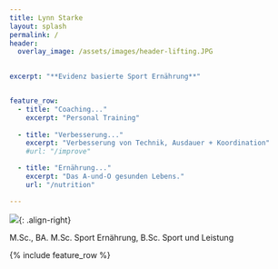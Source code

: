 ```yaml
---
title: Lynn Starke
layout: splash
permalink: /
header:
  overlay_image: /assets/images/header-lifting.JPG
  

excerpt: "**Evidenz basierte Sport Ernährung**"


feature_row:
  - title: "Coaching..."
    excerpt: "Personal Training"
    
  - title: "Verbesserung..."
    excerpt: "Verbesserung von Technik, Ausdauer + Koordination"
    #url: "/improve"

  - title: "Ernährung..."
    excerpt: "Das A-und-O gesunden Lebens."
    url: "/nutrition"

---
```


![](/images/about/lynn-400px.jpg){: .align-right}


M.Sc., BA.
M.Sc. Sport Ernährung, B.Sc. Sport und Leistung


{% include feature_row %}

